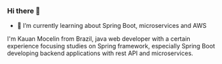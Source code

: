 ### Hi there 👋

<!--
**kauanmocelin/kauanmocelin** is a ✨ _special_ ✨ repository because its `README.md` (this file) appears on your GitHub profile.

Here are some ideas to get you started:

- 🔭 I’m currently working on ...
- 🌱 I’m currently learning ...
- 👯 I’m looking to collaborate on ...
- 🤔 I’m looking for help with ...
- 💬 Ask me about ...
- 📫 How to reach me: ...
- 😄 Pronouns: ...
- ⚡ Fun fact: ...
-->

- 🌱 I’m currently learning about Spring Boot, microservices and AWS

I'm Kauan Mocelin from Brazil, java web developer with a certain experience focusing studies on Spring framework, especially Spring Boot developing backend applications with rest API and microservices.
